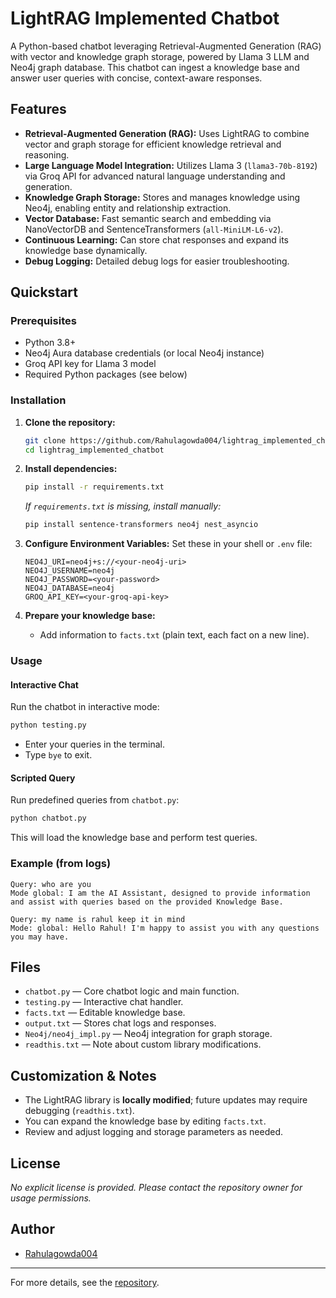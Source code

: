 # LightRAG Implemented Chatbot

A Python-based chatbot leveraging Retrieval-Augmented Generation (RAG) with vector and knowledge graph storage, powered by Llama 3 LLM and Neo4j graph database. This chatbot can ingest a knowledge base and answer user queries with concise, context-aware responses.

## Features

- **Retrieval-Augmented Generation (RAG):** Uses LightRAG to combine vector and graph storage for efficient knowledge retrieval and reasoning.
- **Large Language Model Integration:** Utilizes Llama 3 (`llama3-70b-8192`) via Groq API for advanced natural language understanding and generation.
- **Knowledge Graph Storage:** Stores and manages knowledge using Neo4j, enabling entity and relationship extraction.
- **Vector Database:** Fast semantic search and embedding via NanoVectorDB and SentenceTransformers (`all-MiniLM-L6-v2`).
- **Continuous Learning:** Can store chat responses and expand its knowledge base dynamically.
- **Debug Logging:** Detailed debug logs for easier troubleshooting.

## Quickstart

### Prerequisites

- Python 3.8+
- Neo4j Aura database credentials (or local Neo4j instance)
- Groq API key for Llama 3 model
- Required Python packages (see below)

### Installation

1. **Clone the repository:**
   ```bash
   git clone https://github.com/Rahulagowda004/lightrag_implemented_chatbot.git
   cd lightrag_implemented_chatbot
   ```

2. **Install dependencies:**
   ```bash
   pip install -r requirements.txt
   ```
   _If `requirements.txt` is missing, install manually:_
   ```bash
   pip install sentence-transformers neo4j nest_asyncio
   ```

3. **Configure Environment Variables:**
   Set these in your shell or `.env` file:
   ```
   NEO4J_URI=neo4j+s://<your-neo4j-uri>
   NEO4J_USERNAME=neo4j
   NEO4J_PASSWORD=<your-password>
   NEO4J_DATABASE=neo4j
   GROQ_API_KEY=<your-groq-api-key>
   ```

4. **Prepare your knowledge base:**
   - Add information to `facts.txt` (plain text, each fact on a new line).

### Usage

#### Interactive Chat

Run the chatbot in interactive mode:

```bash
python testing.py
```

- Enter your queries in the terminal.
- Type `bye` to exit.

#### Scripted Query

Run predefined queries from `chatbot.py`:

```bash
python chatbot.py
```

This will load the knowledge base and perform test queries.

### Example (from logs)

```
Query: who are you
Mode global: I am the AI Assistant, designed to provide information and assist with queries based on the provided Knowledge Base.
```

```
Query: my name is rahul keep it in mind
Mode: global: Hello Rahul! I'm happy to assist you with any questions you may have.
```

## Files

- `chatbot.py` — Core chatbot logic and main function.
- `testing.py` — Interactive chat handler.
- `facts.txt` — Editable knowledge base.
- `output.txt` — Stores chat logs and responses.
- `Neo4j/neo4j_impl.py` — Neo4j integration for graph storage.
- `readthis.txt` — Note about custom library modifications.

## Customization & Notes

- The LightRAG library is **locally modified**; future updates may require debugging (`readthis.txt`).
- You can expand the knowledge base by editing `facts.txt`.
- Review and adjust logging and storage parameters as needed.

## License

_No explicit license is provided. Please contact the repository owner for usage permissions._

## Author

- [Rahulagowda004](https://github.com/Rahulagowda004)

---

For more details, see the [repository](https://github.com/Rahulagowda004/lightrag_implemented_chatbot).

